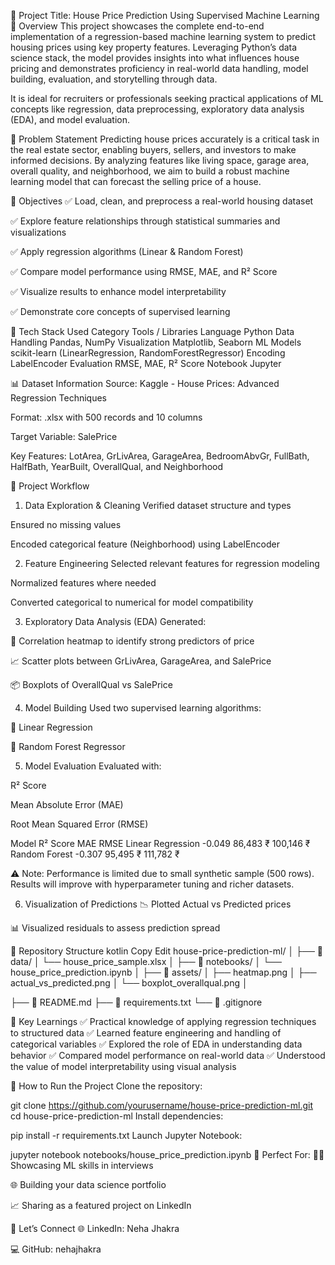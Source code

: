 🏡 Project Title: House Price Prediction Using Supervised Machine Learning
📖 Overview
This project showcases the complete end-to-end implementation of a regression-based machine learning system to predict housing prices using key property features. Leveraging Python’s data science stack, the model provides insights into what influences house pricing and demonstrates proficiency in real-world data handling, model building, evaluation, and storytelling through data.

It is ideal for recruiters or professionals seeking practical applications of ML concepts like regression, data preprocessing, exploratory data analysis (EDA), and model evaluation.

🧠 Problem Statement
Predicting house prices accurately is a critical task in the real estate sector, enabling buyers, sellers, and investors to make informed decisions. By analyzing features like living space, garage area, overall quality, and neighborhood, we aim to build a robust machine learning model that can forecast the selling price of a house.

🎯 Objectives
✅ Load, clean, and preprocess a real-world housing dataset

✅ Explore feature relationships through statistical summaries and visualizations

✅ Apply regression algorithms (Linear & Random Forest)

✅ Compare model performance using RMSE, MAE, and R² Score

✅ Visualize results to enhance model interpretability

✅ Demonstrate core concepts of supervised learning

🧰 Tech Stack Used
Category	Tools / Libraries
Language	Python
Data Handling	Pandas, NumPy
Visualization	Matplotlib, Seaborn
ML Models	scikit-learn (LinearRegression, RandomForestRegressor)
Encoding	LabelEncoder
Evaluation	RMSE, MAE, R² Score
Notebook	Jupyter

📊 Dataset Information
Source: Kaggle - House Prices: Advanced Regression Techniques

Format: .xlsx with 500 records and 10 columns

Target Variable: SalePrice

Key Features: LotArea, GrLivArea, GarageArea, BedroomAbvGr, FullBath, HalfBath, YearBuilt, OverallQual, and Neighborhood

📌 Project Workflow
1. Data Exploration & Cleaning
Verified dataset structure and types

Ensured no missing values

Encoded categorical feature (Neighborhood) using LabelEncoder

2. Feature Engineering
Selected relevant features for regression modeling

Normalized features where needed

Converted categorical to numerical for model compatibility

3. Exploratory Data Analysis (EDA)
Generated:

📌 Correlation heatmap to identify strong predictors of price

📈 Scatter plots between GrLivArea, GarageArea, and SalePrice

📦 Boxplots of OverallQual vs SalePrice

4. Model Building
Used two supervised learning algorithms:

🔹 Linear Regression

🔸 Random Forest Regressor

5. Model Evaluation
Evaluated with:

R² Score

Mean Absolute Error (MAE)

Root Mean Squared Error (RMSE)

Model	R² Score	MAE	RMSE
Linear Regression	-0.049	86,483 ₹	100,146 ₹
Random Forest	-0.307	95,495 ₹	111,782 ₹

⚠️ Note: Performance is limited due to small synthetic sample (500 rows). Results will improve with hyperparameter tuning and richer datasets.

6. Visualization of Predictions
📉 Plotted Actual vs Predicted prices

📊 Visualized residuals to assess prediction spread

📁 Repository Structure
kotlin
Copy
Edit
house-price-prediction-ml/
│
├── 📁 data/
│   └── house_price_sample.xlsx
│
├── 📁 notebooks/
│   └── house_price_prediction.ipynb
│
├── 📁 assets/
│   ├── heatmap.png
│   ├── actual_vs_predicted.png
│   └── boxplot_overallqual.png
│

├── 📄 README.md
├── 📄 requirements.txt
└── 📄 .gitignore

🧪 Key Learnings
✅ Practical knowledge of applying regression techniques to structured data
✅ Learned feature engineering and handling of categorical variables
✅ Explored the role of EDA in understanding data behavior
✅ Compared model performance on real-world data
✅ Understood the value of model interpretability using visual analysis

🚀 How to Run the Project
Clone the repository:


git clone https://github.com/yourusername/house-price-prediction-ml.git
cd house-price-prediction-ml
Install dependencies:

pip install -r requirements.txt
Launch Jupyter Notebook:

jupyter notebook notebooks/house_price_prediction.ipynb
💼 Perfect For:
👩‍💻 Showcasing ML skills in interviews

🌐 Building your data science portfolio

📈 Sharing as a featured project on LinkedIn

🔗 Let’s Connect
🌐 LinkedIn: Neha Jhakra

💻 GitHub: nehajhakra

